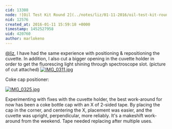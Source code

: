 ```yaml
---
cid: 13308
node: ![Oil Test Kit Round 2](../notes/liz/01-11-2016/oil-test-kit-round-2)
nid: 12576
created_at: 2016-01-11 15:59:18 +0000
timestamp: 1452527958
uid: 420760
author: marlokeno
---
```


[@liz](/profile/liz), I have had the same experience with positioning & repositioning the cuvette. In addition, I also cut a bigger opening in the cuvette holder in order to get the fluorescing light shining through spectroscope slot. (picture of cut attached)
[![IMG_0311.jpg](//i.publiclab.org/system/images/photos/000/013/611/medium/IMG_0311.jpg)](//i.publiclab.org/system/images/photos/000/013/611/original/IMG_0311.jpg)

Coke cap positioner:

[![IMG_0325.jpg](//i.publiclab.org/system/images/photos/000/013/612/medium/IMG_0325.jpg)](//i.publiclab.org/system/images/photos/000/013/612/original/IMG_0325.jpg)






Experimenting with fixes with the cuvette holder, the best work-around for now has been a coke bottle cap with an X of 2-sided tape. By placing the cap in the corner, and centering the X, placement was easier, and the cuvette was upright, perpendicular, more reliably. It's a makeshift work-around from the weekend. Tape needed replacing after multiple uses.
